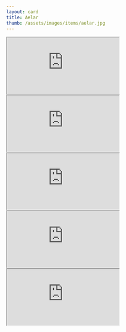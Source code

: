 ```yaml
---
layout: card
title: Aelar
thumb: /assets/images/items/aelar.jpg
---
```

<iframe src="http://magic-items.herokuapp.com/item/embed/7w3hzfh"></iframe>
<iframe src="http://magic-items.herokuapp.com/item/embed/lca6ukz"></iframe>
<iframe src="http://magic-items.herokuapp.com/item/embed/ugifbgw"></iframe>
<iframe src="http://magic-items.herokuapp.com/item/embed/45d7bv3"></iframe>
<iframe src="http://magic-items.herokuapp.com/item/embed/dxybzqo"></iframe>
